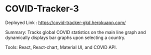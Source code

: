 
# COVID-Tracker-3

Deployed Link : https://covid-tracker-gkd.herokuapp.com/



Summary: Tracks global COVID statistics on the main line graph and dynamically displays bar graphs upon selecting a country.

Tools: React, React-chart, Material UI, and COVID API.

